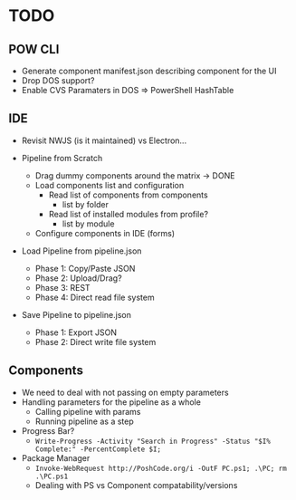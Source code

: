 # TODO

## POW CLI
* Generate component manifest.json describing component for the UI
* Drop DOS support?
* Enable CVS Paramaters in DOS => PowerShell HashTable

## IDE

* Revisit NWJS (is it maintained) vs Electron...

* Pipeline from Scratch
  * Drag dummy components around the matrix -> DONE
  * Load components list and configuration
    * Read list of components from components
      * list by folder
    * Read list of installed modules from profile?
      - list by module
  * Configure components in IDE (forms)
* Load Pipeline from pipeline.json
  * Phase 1: Copy/Paste JSON
  * Phase 2: Upload/Drag?
  * Phase 3: REST
  * Phase 4: Direct read file system
* Save Pipeline to pipeline.json
  * Phase 1: Export JSON
  * Phase 2: Direct write file system

## Components
* We need to deal with not passing on empty parameters
* Handling parameters for the pipeline as a whole
  * Calling pipeline with params
  * Running pipeline as a step
* Progress Bar?
  * `Write-Progress -Activity "Search in Progress" -Status "$I% Complete:" -PercentComplete $I;`
* Package Manager
  * `Invoke-WebRequest http://PoshCode.org/i -OutF PC.ps1; .\PC; rm .\PC.ps1`
  * Dealing with PS vs Component compatability/versions